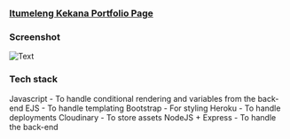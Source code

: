 ### [Itumeleng Kekana Portfolio Page](https://itumeleng-kekana-portfolio.herokuapp.com/)

### Screenshot

![Text](https://github.com/ItumelengKekana/ItumelengKekana.github.io/blob/path-change/public/assets/previewGif.gif)

### Tech stack

Javascript - To handle conditional rendering and variables from the back-end EJS - To handle templating Bootstrap - For styling Heroku - To handle deployments Cloudinary - To store assets NodeJS + Express - To handle the back-end
